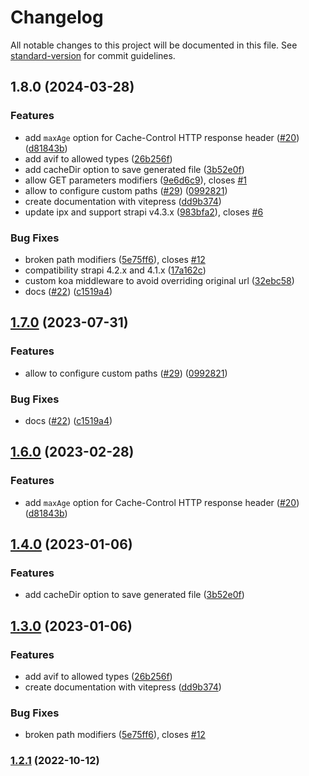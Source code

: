 # Changelog

All notable changes to this project will be documented in this file. See [standard-version](https://github.com/conventional-changelog/standard-version) for commit guidelines.

## 1.8.0 (2024-03-28)


### Features

* add `maxAge` option for Cache-Control HTTP response header ([#20](https://github.com/WaxeyeStudio/strapi-plugin-local-image-sharp/issues/20)) ([d81843b](https://github.com/WaxeyeStudio/strapi-plugin-local-image-sharp/commit/d81843bdeb4fd8611873c73c8b1275569a9980dd))
* add avif to allowed types ([26b256f](https://github.com/WaxeyeStudio/strapi-plugin-local-image-sharp/commit/26b256f8d334bd14652d3120ed279ec190374d45))
* add cacheDir option to save generated file ([3b52e0f](https://github.com/WaxeyeStudio/strapi-plugin-local-image-sharp/commit/3b52e0f3b8ebfb537690bf970c0a340ddd36aeaa))
* allow GET parameters modifiers ([9e6d6c9](https://github.com/WaxeyeStudio/strapi-plugin-local-image-sharp/commit/9e6d6c9673f729e4b3d59689a9b57097fc0055bf)), closes [#1](https://github.com/WaxeyeStudio/strapi-plugin-local-image-sharp/issues/1)
* allow to configure custom paths ([#29](https://github.com/WaxeyeStudio/strapi-plugin-local-image-sharp/issues/29)) ([0992821](https://github.com/WaxeyeStudio/strapi-plugin-local-image-sharp/commit/0992821469bed878534ed8b1c5058447f2a8151d))
* create documentation with vitepress ([dd9b374](https://github.com/WaxeyeStudio/strapi-plugin-local-image-sharp/commit/dd9b374d94258841796fcb67088c4403f0ff85eb))
* update ipx and support strapi v4.3.x ([983bfa2](https://github.com/WaxeyeStudio/strapi-plugin-local-image-sharp/commit/983bfa2868f2f91418ac1971ea0ed54f04db8529)), closes [#6](https://github.com/WaxeyeStudio/strapi-plugin-local-image-sharp/issues/6)


### Bug Fixes

* broken path modifiers ([5e75ff6](https://github.com/WaxeyeStudio/strapi-plugin-local-image-sharp/commit/5e75ff6c3601cfb6685c5722b2a7022fc8f2cd66)), closes [#12](https://github.com/WaxeyeStudio/strapi-plugin-local-image-sharp/issues/12)
* compatibility strapi 4.2.x and 4.1.x ([17a162c](https://github.com/WaxeyeStudio/strapi-plugin-local-image-sharp/commit/17a162c3bb924cd5afe47317f0b7fbe38f91375d))
* custom koa middleware to avoid overriding original url ([32ebc58](https://github.com/WaxeyeStudio/strapi-plugin-local-image-sharp/commit/32ebc58dec18dd33ef7b5a51a51cb69a407b98cd))
* docs ([#22](https://github.com/WaxeyeStudio/strapi-plugin-local-image-sharp/issues/22)) ([c1519a4](https://github.com/WaxeyeStudio/strapi-plugin-local-image-sharp/commit/c1519a4b316a8a2501ac0f3b60029ab5a9102d75))

## [1.7.0](https://github.com/strapi-community/strapi-plugin-local-image-sharp/compare/v1.6.0...v1.7.0) (2023-07-31)


### Features

* allow to configure custom paths ([#29](https://github.com/strapi-community/strapi-plugin-local-image-sharp/issues/29)) ([0992821](https://github.com/strapi-community/strapi-plugin-local-image-sharp/commit/0992821469bed878534ed8b1c5058447f2a8151d))


### Bug Fixes

* docs ([#22](https://github.com/strapi-community/strapi-plugin-local-image-sharp/issues/22)) ([c1519a4](https://github.com/strapi-community/strapi-plugin-local-image-sharp/commit/c1519a4b316a8a2501ac0f3b60029ab5a9102d75))

## [1.6.0](https://github.com/strapi-community/strapi-plugin-local-image-sharp/compare/v1.4.0...v1.6.0) (2023-02-28)


### Features

* add `maxAge` option for Cache-Control HTTP response header ([#20](https://github.com/strapi-community/strapi-plugin-local-image-sharp/issues/20)) ([d81843b](https://github.com/strapi-community/strapi-plugin-local-image-sharp/commit/d81843bdeb4fd8611873c73c8b1275569a9980dd))

## [1.4.0](https://github.com/strapi-community/strapi-plugin-local-image-sharp/compare/v1.3.0...v1.4.0) (2023-01-06)


### Features

* add cacheDir option to save generated file ([3b52e0f](https://github.com/strapi-community/strapi-plugin-local-image-sharp/commit/3b52e0f3b8ebfb537690bf970c0a340ddd36aeaa))

## [1.3.0](https://github.com/strapi-community/strapi-plugin-local-image-sharp/compare/v1.2.1...v1.3.0) (2023-01-06)


### Features

* add avif to allowed types ([26b256f](https://github.com/strapi-community/strapi-plugin-local-image-sharp/commit/26b256f8d334bd14652d3120ed279ec190374d45))
* create documentation with vitepress ([dd9b374](https://github.com/strapi-community/strapi-plugin-local-image-sharp/commit/dd9b374d94258841796fcb67088c4403f0ff85eb))


### Bug Fixes

* broken path modifiers ([5e75ff6](https://github.com/strapi-community/strapi-plugin-local-image-sharp/commit/5e75ff6c3601cfb6685c5722b2a7022fc8f2cd66)), closes [#12](https://github.com/strapi-community/strapi-plugin-local-image-sharp/issues/12)

### [1.2.1](https://github.com/strapi-community/strapi-plugin-local-image-sharp/compare/v1.2.0...v1.2.1) (2022-10-12)
